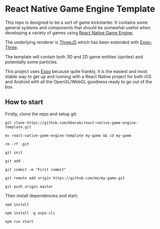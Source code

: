 # React Native Game Engine Template

This repo is designed to be a sort of game kickstarter. It contains some general systems and components that should be somewhat useful when developing a variety of games using [React Native Game Engine](https://github.com/bberak/react-native-game-engine).

The underlying renderer is [ThreeJS](https://github.com/mrdoob/three.js) which has been extended with [Expo-Three](https://github.com/expo/expo-three).

The template will contain both 3D and 2D game entities (sprites) and potentially some particles.

This project uses [Expo](https://expo.io) because quite frankly, it is the easiest and most stable way to get up and running with a React Native project for both iOS and Android with all the OpenGL/WebGL goodness ready to go out of the box.

## How to start

Firstly, clone the repo and setup git:

```
git clone https://github.com/bberak/react-native-game-engine-template.git

mv react-native-game-engine-template my-game && cd my-game

rm -rf .git

git init

git add .

git commit -m "First commit"

git remote add origin https://github.com/me/my-game.git

git push origin master

```

Then install dependencies and start:

```
npm install

npm install -g expo-cli

npm run start
```